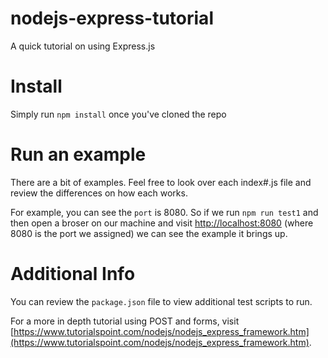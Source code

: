 # nodejs-express-tutorial
A quick tutorial on using Express.js

# Install
Simply run `npm install` once you've cloned the repo

# Run an example
There are a bit of examples. Feel free to look over each index#.js file and review the differences on how each works.

For example, you can see the `port` is 8080.  So if we run `npm run test1` and then open a broser on our machine and visit [http://localhost:8080](http://localhost:8080) (where 8080 is the port we assigned) we can see the example it brings up.

# Additional Info
You can review the `package.json` file to view additional test scripts to run.

For a more in depth tutorial using POST and forms, visit [https://www.tutorialspoint.com/nodejs/nodejs_express_framework.htm](https://www.tutorialspoint.com/nodejs/nodejs_express_framework.htm).